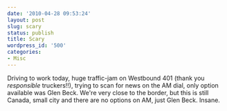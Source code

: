 ```yaml
---
date: '2010-04-28 09:53:24'
layout: post
slug: scary
status: publish
title: Scary
wordpress_id: '500'
categories:
- Misc
---
```


Driving to work today, huge traffic-jam on Westbound 401 (thank you _responsible_ truckers!!), trying to scan for news on the AM dial, only option available was Glen Beck. We're very close to the border, but this is still Canada, small city and there are no options on AM, just Glen Beck. Insane.
